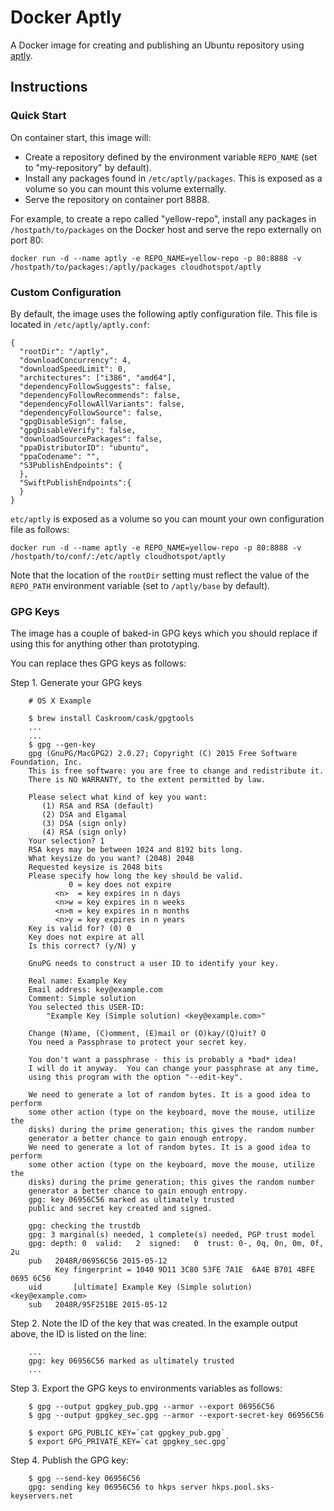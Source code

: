# Docker Aptly

A Docker image for creating and publishing an Ubuntu repository using <a href="http://aptly.info" target="_blank">aptly</a>.

## Instructions

### Quick Start

On container start, this image will:

* Create a repository defined by the environment variable `REPO_NAME` (set to "my-repository" by default).
* Install any packages found in `/etc/aptly/packages`.  This is exposed as a volume so you can mount this volume externally.
* Serve the repository on container port 8888.

For example, to create a repo called "yellow-repo", install any packages in `/hostpath/to/packages` on the Docker host and serve the repo externally on port 80:
  
```console
docker run -d --name aptly -e REPO_NAME=yellow-repo -p 80:8888 -v /hostpath/to/packages:/aptly/packages cloudhotspot/aptly
```

### Custom Configuration

By default, the image uses the following aptly configuration file.  This file is located in `/etc/aptly/aptly.conf`:

```
{
  "rootDir": "/aptly",
  "downloadConcurrency": 4,
  "downloadSpeedLimit": 0,
  "architectures": ["i386", "amd64"],
  "dependencyFollowSuggests": false,
  "dependencyFollowRecommends": false,
  "dependencyFollowAllVariants": false,
  "dependencyFollowSource": false,
  "gpgDisableSign": false,
  "gpgDisableVerify": false,
  "downloadSourcePackages": false,
  "ppaDistributorID": "ubuntu",
  "ppaCodename": "",
  "S3PublishEndpoints": {
  },
  "SwiftPublishEndpoints":{	
  }
}
```

`etc/aptly` is exposed as a volume so you can mount your own configuration file as follows:

```
docker run -d --name aptly -e REPO_NAME=yellow-repo -p 80:8888 -v /hostpath/to/conf/:/etc/aptly cloudhotspot/aptly
```

Note that the location of the `rootDir` setting must reflect the value of the `REPO_PATH` environment variable (set to `/aptly/base` by default). 

### GPG Keys

The image has a couple of baked-in GPG keys which you should replace if using this for anything other than prototyping.

You can replace thes GPG keys as follows:

Step 1.  Generate your GPG keys

```console
	# OS X Example
	
	$ brew install Caskroom/cask/gpgtools
	...
	...
	$ gpg --gen-key
	gpg (GnuPG/MacGPG2) 2.0.27; Copyright (C) 2015 Free Software Foundation, Inc.
	This is free software: you are free to change and redistribute it.
	There is NO WARRANTY, to the extent permitted by law.
	
	Please select what kind of key you want:
	   (1) RSA and RSA (default)
	   (2) DSA and Elgamal
	   (3) DSA (sign only)
	   (4) RSA (sign only)
	Your selection? 1
	RSA keys may be between 1024 and 8192 bits long.
	What keysize do you want? (2048) 2048
	Requested keysize is 2048 bits
	Please specify how long the key should be valid.
	         0 = key does not expire
	      <n>  = key expires in n days
	      <n>w = key expires in n weeks
	      <n>m = key expires in n months
	      <n>y = key expires in n years
	Key is valid for? (0) 0
	Key does not expire at all
	Is this correct? (y/N) y
	
	GnuPG needs to construct a user ID to identify your key.
	
	Real name: Example Key
	Email address: key@example.com
	Comment: Simple solution
	You selected this USER-ID:
	    "Example Key (Simple solution) <key@example.com>"
	
	Change (N)ame, (C)omment, (E)mail or (O)kay/(Q)uit? O
	You need a Passphrase to protect your secret key.
	
	You don't want a passphrase - this is probably a *bad* idea!
	I will do it anyway.  You can change your passphrase at any time,
	using this program with the option "--edit-key".
	
	We need to generate a lot of random bytes. It is a good idea to perform
	some other action (type on the keyboard, move the mouse, utilize the
	disks) during the prime generation; this gives the random number
	generator a better chance to gain enough entropy.
	We need to generate a lot of random bytes. It is a good idea to perform
	some other action (type on the keyboard, move the mouse, utilize the
	disks) during the prime generation; this gives the random number
	generator a better chance to gain enough entropy.
	gpg: key 06956C56 marked as ultimately trusted
	public and secret key created and signed.
	
	gpg: checking the trustdb
	gpg: 3 marginal(s) needed, 1 complete(s) needed, PGP trust model
	gpg: depth: 0  valid:   2  signed:   0  trust: 0-, 0q, 0n, 0m, 0f, 2u
	pub   2048R/06956C56 2015-05-12
	      Key fingerprint = 1040 9D11 3C80 53FE 7A1E  6A4E B701 4BFE 0695 6C56
	uid       [ultimate] Example Key (Simple solution) <key@example.com>
	sub   2048R/95F251BE 2015-05-12
```

Step 2.  Note the ID of the key that was created.  In the example output above, the ID is listed on the line:

``` console
	...
	gpg: key 06956C56 marked as ultimately trusted
	...
```

Step 3.  Export the GPG keys to environments variables as follows:

``` console
	$ gpg --output gpgkey_pub.gpg --armor --export 06956C56
	$ gpg --output gpgkey_sec.gpg --armor --export-secret-key 06956C56
	
	$ export GPG_PUBLIC_KEY=`cat gpgkey_pub.gpg`
	$ export GPG_PRIVATE_KEY=`cat gpgkey_sec.gpg`
```

Step 4.  Publish the GPG key:

``` console
	$ gpg --send-key 06956C56
	gpg: sending key 06956C56 to hkps server hkps.pool.sks-keyservers.net
```